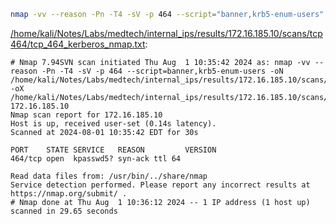 ```bash
nmap -vv --reason -Pn -T4 -sV -p 464 --script="banner,krb5-enum-users" -oN "/home/kali/Notes/Labs/medtech/internal_ips/results/172.16.185.10/scans/tcp464/tcp_464_kerberos_nmap.txt" -oX "/home/kali/Notes/Labs/medtech/internal_ips/results/172.16.185.10/scans/tcp464/xml/tcp_464_kerberos_nmap.xml" 172.16.185.10
```

[/home/kali/Notes/Labs/medtech/internal_ips/results/172.16.185.10/scans/tcp464/tcp_464_kerberos_nmap.txt](file:///home/kali/Notes/Labs/medtech/internal_ips/results/172.16.185.10/scans/tcp464/tcp_464_kerberos_nmap.txt):

```
# Nmap 7.94SVN scan initiated Thu Aug  1 10:35:42 2024 as: nmap -vv --reason -Pn -T4 -sV -p 464 --script=banner,krb5-enum-users -oN /home/kali/Notes/Labs/medtech/internal_ips/results/172.16.185.10/scans/tcp464/tcp_464_kerberos_nmap.txt -oX /home/kali/Notes/Labs/medtech/internal_ips/results/172.16.185.10/scans/tcp464/xml/tcp_464_kerberos_nmap.xml 172.16.185.10
Nmap scan report for 172.16.185.10
Host is up, received user-set (0.14s latency).
Scanned at 2024-08-01 10:35:42 EDT for 30s

PORT    STATE SERVICE   REASON         VERSION
464/tcp open  kpasswd5? syn-ack ttl 64

Read data files from: /usr/bin/../share/nmap
Service detection performed. Please report any incorrect results at https://nmap.org/submit/ .
# Nmap done at Thu Aug  1 10:36:12 2024 -- 1 IP address (1 host up) scanned in 29.65 seconds

```
